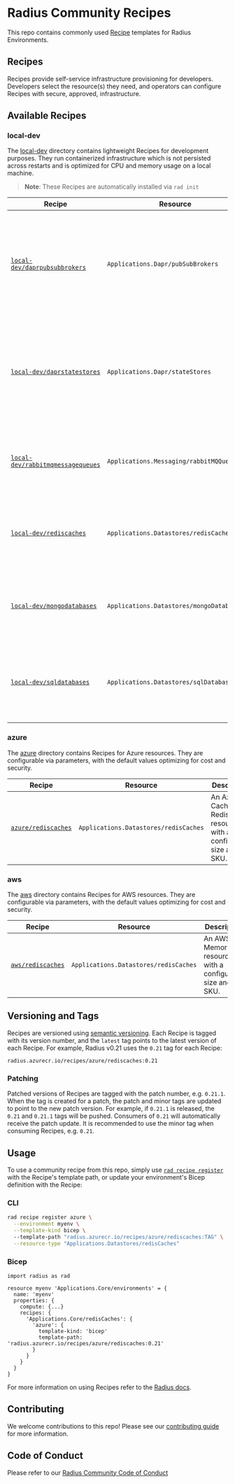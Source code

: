 # Radius Community Recipes

This repo contains commonly used [Recipe](https://docs.radapp.dev/recipes) templates for Radius Environments.

## Recipes

Recipes provide self-service infrastructure provisioning for developers. Developers select the resource(s) they need, and operators can configure Recipes with secure, approved, infrastructure.

## Available Recipes

### local-dev

The [local-dev](/local-dev) directory contains lightweight Recipes for development purposes. They run containerized infrastructure which is not persisted across restarts and is optimized for CPU and memory usage on a local machine.

> **Note**: These Recipes are automatically installed via `rad init`

| Recipe | Resource | Description | Template Path |
|--------|----------|-------------|---------------|
| [`local-dev/daprpubsubbrokers`](/local-dev/daprpubsubbrokers.bicep) | `Applications.Dapr/pubSubBrokers` | A lightweight container running the `redis` image and a Redis Dapr Pub/Sub component for development purposes. | `radius.azurecr.io/recipes/local-dev/daprpubsubbrokers:TAG` |
| [`local-dev/daprstatestores`](/local-dev/daprstatestores.bicep) | `Applications.Dapr/stateStores` |A lightweight container running the `redis` image and a Redis Dapr state store component for development purposes. | `radius.azurecr.io/recipes/local-dev/daprstatestores:TAG` |
| [`local-dev/rabbitmqmessagequeues`](/local-dev/rabbitmqmessagequeues.bicep) | `Applications.Messaging/rabbitMQQueues` |A lightweight container running the `rabbitmq` image for development purposes. | `radius.azurecr.io/recipes/local-dev/rabbitmqmessagequeues:TAG` |
| [`local-dev/rediscaches`](/local-dev/rediscaches.bicep) | `Applications.Datastores/redisCaches` |A lightweight container running the `redis` image for development purposes. | `radius.azurecr.io/recipes/local-dev/rediscaches:TAG` |
| [`local-dev/mongodatabases`](/local-dev/mongodatabases.bicep) | `Applications.Datastores/mongoDatabases` |A lightweight container running the `mongo` image for development purposes. | `radius.azurecr.io/recipes/local-dev/mongodatabases:TAG` |
| [`local-dev/sqldatabases`](/local-dev/sqldatabases.bicep) | `Applications.Datastores/sqlDatabases` |A lightweight container running the `azure-sql-edge` image for development purposes. | `radius.azurecr.io/recipes/local-dev/sqldatabases:TAG` |

### azure

The [azure](/azure) directory contains Recipes for Azure resources. They are configurable via parameters, with the default values optimizing for cost and security.

| Recipe | Resource | Description | Template Path |
|--------|----------|-------------|---------------|
| [`azure/rediscaches`](/azure/rediscaches.bicep) | `Applications.Datastores/redisCaches` | An Azure Cache for Redis resource with a configurable size and SKU. | `radius.azurecr.io/recipes/azure/rediscaches:TAG` |

### aws

The [aws](/aws) directory contains Recipes for AWS resources. They are configurable via parameters, with the default values optimizing for cost and security.

| Recipe | Resource | Description | Template Path |
|--------|----------|-------------|---------------|
| [`aws/rediscaches`](/aws/rediscaches.bicep) | `Applications.Datastores/redisCaches` | An AWS MemoryDB resource with a configurable size and SKU. | `radius.azurecr.io/recipes/aws/rediscaches:TAG` |

## Versioning and Tags

Recipes are versioned using [semantic versioning](https://semver.org/). Each Recipe is tagged with its version number, and the `latest` tag points to the latest version of each Recipe. For example, Radius v0.21 uses the `0.21` tag for each Recipe:

```
radius.azurecr.io/recipes/azure/rediscaches:0.21
```

### Patching

Patched versions of Recipes are tagged with the patch number, e.g. `0.21.1`. When the tag is created for a patch, the patch and minor tags are updated to point to the new patch version. For example, if `0.21.1` is released, the `0.21` and `0.21.1` tags will be pushed. Consumers of `0.21` will automatically receive the patch update. It is recommended to use the minor tag when consuming Recipes, e.g. `0.21`.

## Usage

To use a community recipe from this repo, simply use [`rad recipe register`](https://docs.radapp.dev/reference/cli/rad_recipe_register) with the Recipe's template path, or update your environment's Bicep definition with the Recipe:

### CLI

```bash
rad recipe register azure \
  --environment myenv \
  --template-kind bicep \ 
  --template-path "radius.azurecr.io/recipes/azure/rediscaches:TAG" \
  --resource-type "Applications.Datastores/redisCaches"
```

### Bicep

```bicep
import radius as rad

resource myenv 'Applications.Core/environments' = {
  name: 'myenv'
  properties: {
    compute: {...}
    recipes: {
      'Applications.Core/redisCaches': {
        'azure': {
          template-kind: 'bicep'
          template-path: 'radius.azurecr.io/recipes/azure/rediscaches:0.21'
        }
      }
    }
  }
}
```

For more information on using Recipes refer to the [Radius docs](https://docs.radapp.dev/author-apps/recipes).

## Contributing

We welcome contributions to this repo! Please see our [contributing guide](/CONTRIBUTING.md) for more information.

## Code of Conduct

Please refer to our [Radius Community Code of Conduct](https://github.com/radius-project/radius/blob/main/CODE_OF_CONDUCT.md)
